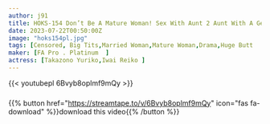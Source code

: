 ```yaml
---
author: j91
title: HOKS-154 Don’t Be A Mature Woman! Sex With Aunt 2 Aunt With A Gentle Smile Is Always Irresistible! / 65-year-old Artist Holding A 45-year-old Female Disciple
date: 2023-07-22T00:50:00Z
image: "hoks154pl.jpg"
tags: [Censored, Big Tits,Married Woman,Mature Woman,Drama,Huge Butt	]
maker: [FA Pro . Platinum  ]
actress: [Takazono Yuriko,Iwai Reiko ]
---
```



{{< youtubepl 6Bvyb8oplmf9mQy >}}
###

{{% button href="https://streamtape.to/v/6Bvyb8oplmf9mQy" icon="fas fa-download" %}}download this video{{% /button %}}
